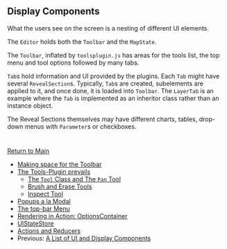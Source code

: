 
## Display Components

What the users see on the screen is a nesting of different UI elements.

The `Editor` holds both the `Toolbar` and the `MapState`.

The `Toolbar`, inflated by `toolsplugin.js` has areas for the tools
list, the top menu and tool options followed by many tabs.

`Tab`s hold information and UI provided by the plugins. Each `Tab`
might have several `RevealSection`s. Typically, `Tab`s are created, 
subelements are applied to it, and once done, it is loaded into `Toolbar`.
The `LayerTab` is an example where the `Tab` is implemented as an
inheritor class rather than an instance object. 

The Reveal Sections themselves may have different charts, tables, 
drop-down menus with `Parameter`s or checkboxes. 

# #

[Return to Main](../README.md)
- [Making space for the Toolbar](./toolbar.md)
- [The Tools-Plugin prevails](./toolsplugin.md)
  - [The `Tool` Class and The `Pan` Tool](./tool.md)
  - [Brush and Erase Tools](./BrushEraseTools.md)
  - [Inspect Tool](./inspecttool.md)
- [Popups a la Modal](./modal.md)
- [The top-bar Menu](./topmenu.md)
- [Rendering in Action: OptionsContainer](./optionscontainer.md)
- [UIStateStore](./uistatestore.md)
- [Actions and Reducers](./actionsreducers.md)
- Previous: [A List of UI and Display Components](./uicomponents.md)